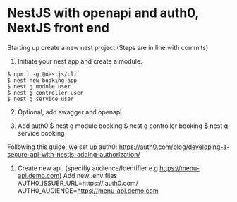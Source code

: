 # NestJS with openapi and auth0, NextJS front end

Starting up create a new nest project
(Steps are in line with commits)

1.  Initiate your nest app and create a module.

```
$ npm i -g @nestjs/cli
$ nest new booking-app
$ nest g module user
$ nest g controller user
$ nest g service user
```

2. Optional, add swagger and openapi.

3. Add auth0
$ nest g module booking
$ nest g controller booking
$ nest g service booking

Following this guide, we set up auth0: https://auth0.com/blog/developing-a-secure-api-with-nestjs-adding-authorization/

1. Create new api. (specifiy audience/Identifier e.g https://menu-api.demo.com)
Add new .env files
AUTH0_ISSUER_URL=https://<AUTH0-TENANT-NAME>.auth0.com/
AUTH0_AUDIENCE=https://menu-api.demo.com